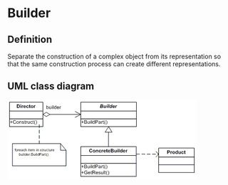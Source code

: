 # Builder

## Definition
Separate the construction of a complex object from its representation so that the same construction process can create different representations.
<BR>

## UML class diagram
![GitHub Logo](../../../docs/Pictures/DesignPatterns/builder.gif)
